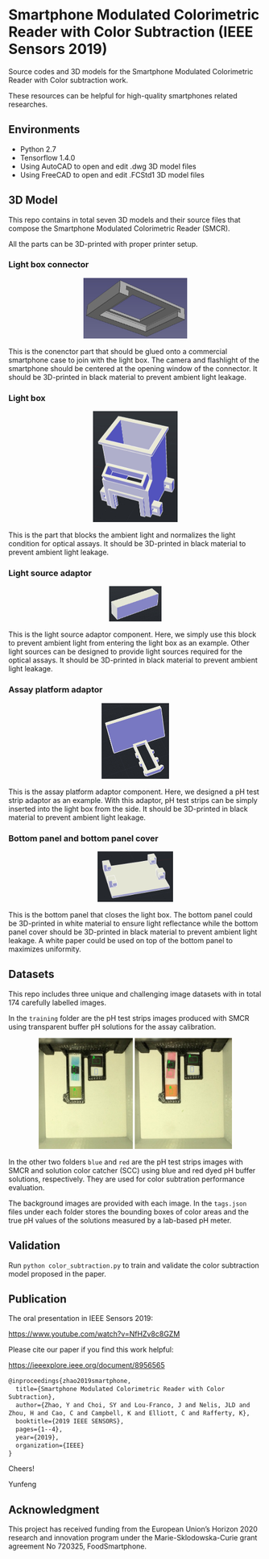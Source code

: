 # Smartphone Modulated Colorimetric Reader with Color Subtraction (IEEE Sensors 2019)

Source codes and 3D models for the Smartphone Modulated Colorimetric Reader with Color subtraction work.

These resources can be helpful for high-quality smartphones related researches.


## Environments

* Python 2.7
* Tensorflow 1.4.0
* Using AutoCAD to open and edit .dwg 3D model files
* Using FreeCAD to open and edit .FCStd1 3D model files


## 3D Model

This repo contains in total seven 3D models and their source files that compose the Smartphone Modulated Colorimetric Reader (SMCR).

All the parts can be 3D-printed with proper printer setup.


### Light box connector

<p align="center">
<img src="https://github.com/zyfccc/Smartphone-Modulated-Colorimetric-Reader-with-Color-Subtraction-IEEE-Sensors-2019/blob/master/smartphone_case_connector.jpg" height="120">
</p>

This is the conenctor part that should be glued onto a commercial smartphone case to join with the light box. The camera and flashlight of the smartphone should be centered at the opening window of the connector. It should be 3D-printed in black material to prevent ambient light leakage.

### Light box

<p align="center">
<img src="https://github.com/zyfccc/Smartphone-Modulated-Colorimetric-Reader-with-Color-Subtraction-IEEE-Sensors-2019/blob/master/light_box.jpg" height="220">
</p>

This is the part that blocks the ambient light and normalizes the light condition for optical assays. It should be 3D-printed in black material to prevent ambient light leakage. 

### Light source adaptor

<p align="center">
<img src="https://github.com/zyfccc/Smartphone-Modulated-Colorimetric-Reader-with-Color-Subtraction-IEEE-Sensors-2019/blob/master/light_source_adaptor.jpg" height="70">
</p>

This is the light source adaptor component. Here, we simply use this block to prevent ambient light from entering the light box as an example. Other light sources can be designed to provide light sources required for the optical assays. It should be 3D-printed in black material to prevent ambient light leakage. 

### Assay platform adaptor

<p align="center">
<img src="https://github.com/zyfccc/Smartphone-Modulated-Colorimetric-Reader-with-Color-Subtraction-IEEE-Sensors-2019/blob/master/ph_adaptor.jpg" height="150">
</p>

This is the assay platform adaptor component. Here, we designed a pH test strip adaptor as an example. With this adaptor, pH test strips can be simply inserted into the light box from the side. It should be 3D-printed in black material to prevent ambient light leakage.

### Bottom panel and bottom panel cover

<p align="center">
<img src="https://github.com/zyfccc/Smartphone-Modulated-Colorimetric-Reader-with-Color-Subtraction-IEEE-Sensors-2019/blob/master/bottom_panel.jpg" height="100">
</p>

This is the bottom panel that closes the light box. The bottom panel could be 3D-printed in white material to ensure light reflectance while the bottom panel cover should be 3D-printed in black material to prevent ambient light leakage. A white paper could be used on top of the bottom panel to maximizes uniformity.


## Datasets

This repo includes three unique and challenging image datasets with in total 174 carefully labelled images. 

In the `training` folder are the pH test strips images produced with SMCR using transparent buffer pH solutions for the assay calibration. 


<p align="center">
<img src="https://github.com/zyfccc/Smartphone-Modulated-Colorimetric-Reader-with-Color-Subtraction-IEEE-Sensors-2019/blob/master/blue.jpg" height="220">
<img src="https://github.com/zyfccc/Smartphone-Modulated-Colorimetric-Reader-with-Color-Subtraction-IEEE-Sensors-2019/blob/master/red.jpg" height="220">
</p>

In the other two folders `blue` and `red` are the pH test strips images with SMCR and solution color catcher (SCC) using blue and red dyed pH buffer solutions, respectively. They are used for color subtration performance evaluation. 

The background images are provided with each image. In the `tags.json` files under each folder stores the bounding boxes of color areas and the true pH values of the solutions measured by a lab-based pH meter.


## Validation

Run `python color_subtraction.py` to train and validate the color subtraction model proposed in the paper.


## Publication

The oral presentation in IEEE Sensors 2019:

https://www.youtube.com/watch?v=NfHZv8c8GZM


Please cite our paper if you find this work helpful:

https://ieeexplore.ieee.org/document/8956565


```
@inproceedings{zhao2019smartphone,
  title={Smartphone Modulated Colorimetric Reader with Color Subtraction},
  author={Zhao, Y and Choi, SY and Lou-Franco, J and Nelis, JLD and Zhou, H and Cao, C and Campbell, K and Elliott, C and Rafferty, K},
  booktitle={2019 IEEE SENSORS},
  pages={1--4},
  year={2019},
  organization={IEEE}
}
```

Cheers!

Yunfeng


## Acknowledgment
This project has received funding from the European Union’s Horizon 2020 research and innovation program under the Marie-Sklodowska-Curie grant agreement No 720325, FoodSmartphone.